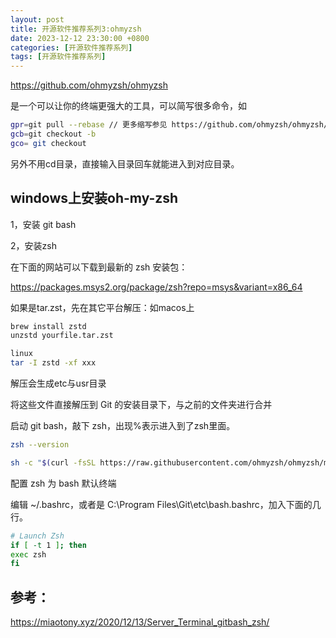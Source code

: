 ```yaml
---
layout: post
title: 开源软件推荐系列3:ohmyzsh
date: 2023-12-12 23:30:00 +0800
categories: [开源软件推荐系列]
tags: [开源软件推荐系列]
---
```

<https://github.com/ohmyzsh/ohmyzsh>

是一个可以让你的终端更强大的工具，可以简写很多命令，如

```bash
gpr=git pull --rebase // 更多缩写参见 https://github.com/ohmyzsh/ohmyzsh/tree/master/plugins/git
gcb=git checkout -b
gco= git checkout
```
另外不用cd目录，直接输入目录回车就能进入到对应目录。
## windows上安装oh-my-zsh
1，安装 git bash

2，安装zsh

在下面的网站可以下载到最新的 zsh 安装包：

<https://packages.msys2.org/package/zsh?repo=msys&variant=x86_64>

如果是tar.zst，先在其它平台解压：如macos上
```bash
brew install zstd
unzstd yourfile.tar.zst

linux
tar -I zstd -xf xxx
```
解压会生成etc与usr目录

将这些文件直接解压到 Git 的安装目录下，与之前的文件夹进行合并

启动 git bash，敲下 zsh，出现%表示进入到了zsh里面。
```bash
zsh --version

sh -c "$(curl -fsSL https://raw.githubusercontent.com/ohmyzsh/ohmyzsh/master/tools/install.sh)"
```
配置 zsh 为 bash 默认终端

编辑 ~/.bashrc，或者是 C:\Program Files\Git\etc\bash.bashrc，加入下面的几行。
```bash
# Launch Zsh
if [ -t 1 ]; then
exec zsh
fi
```
## 参考：
<https://miaotony.xyz/2020/12/13/Server_Terminal_gitbash_zsh/>
